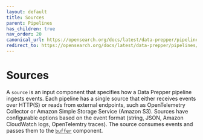 ```yaml
---
layout: default
title: Sources
parent: Pipelines
has_children: true
nav_order: 20
canonical_url: https://opensearch.org/docs/latest/data-prepper/pipelines/configuration/sources/sources/
redirect_to: https://opensearch.org/docs/latest/data-prepper/pipelines/configuration/sources/sources/
---
```


# Sources

A `source` is an input component that specifies how a Data Prepper pipeline ingests events. Each pipeline has a single source that either receives events over HTTP(S) or reads from external endpoints, such as OpenTelemetry Collector or Amazon Simple Storage Service (Amazon S3). Sources have configurable options based on the event format (string, JSON, Amazon CloudWatch logs, OpenTelemtry traces). The source consumes events and passes them to the [`buffer`]({{site.url}}{{site.baseurl}}/data-prepper/pipelines/configuration/buffers/buffers/) component.


